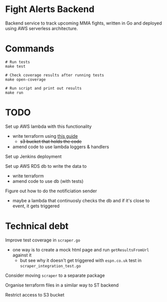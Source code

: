 # Fight Alerts Backend

Backend service to track upcoming MMA fights, written in Go and deployed using AWS serverless architecture.

# Commands

```
# Run tests
make test

# Check coverage results after running tests
make open-coverage

# Run script and print out results
make run
```

# TODO

Set up AWS lambda with this functionality
- write terraform using [this guide](https://learn.hashicorp.com/tutorials/terraform/lambda-api-gateway)
    - ~~s3 bucket that holds the code~~
- amend code to use lambda loggers & handlers

Set up Jenkins deployment

Set up AWS RDS db to write the data to
- write terraform
- amend code to use db (with tests)

Figure out how to do the notificiation sender
- maybe a lambda that continuosly checks the db and if it's close to event, it gets triggered

# Technical debt

Improve test coverage in `scraper.go`
- one way is to create a mock html page and run `getResultsFromUrl` against it
    - but see why it doesn't get triggered with `espn.co.uk` test in `scraper_integration_test.go`

Consider moving `scraper` to a separate package

Organise terraform files in a similar way to ST backend

Restrict access to S3 bucket